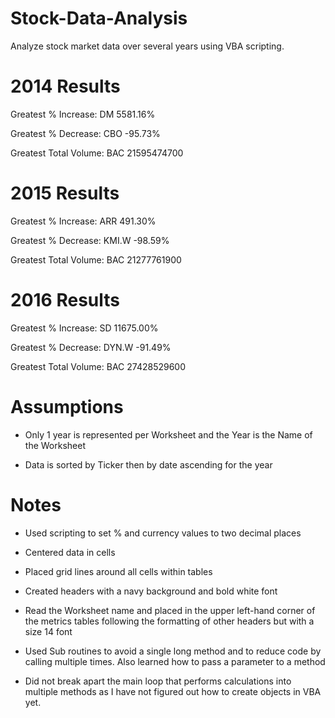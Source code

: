 # Stock-Data-Analysis
Analyze stock market data over several years using VBA scripting.

# 2014 Results

Greatest % Increase:			  	DM	      5581.16%

Greatest % Decrease:	 			 	CBO	     	-95.73%

Greatest Total Volume:				BAC	    	21595474700

# 2015 Results

Greatest % Increase:        	ARR	      491.30%

Greatest % Decrease:	        KMI.W	    -98.59%

Greatest Total Volume:	      BAC	      21277761900

# 2016 Results

Greatest % Increase:	        SD	      11675.00%

Greatest % Decrease:	        DYN.W	    -91.49%

Greatest Total Volume:	      BAC	      27428529600

# Assumptions

* Only 1 year is represented per Worksheet and the Year is the Name of the Worksheet

* Data is sorted by Ticker then by date ascending for the year

#  Notes

* Used scripting to set % and currency values to two decimal places

* Centered data in cells

* Placed grid lines around all cells within tables

* Created headers with a navy background and bold white font

* Read the Worksheet name and placed in the upper left-hand corner of the metrics tables following the formatting of other headers but with a size 14 font

* Used Sub routines to avoid a single long method and to reduce code by calling multiple times.  Also learned how to pass a parameter to a method

* Did not break apart the main loop that performs calculations into multiple methods as I have not figured out how to create objects in VBA yet.
